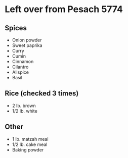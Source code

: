 # Left over from Pesach 5774

## Spices
* Onion powder
* Sweet paprika
* Curry
* Cumin
* Cinnamon
* Cilantro
* Allspice
* Basil

## Rice (checked 3 times)
* 2 lb. brown
* 1/2 lb. white

## Other
* 1 lb. matzah meal
* 1/2 lb. cake meal
* Baking powder

